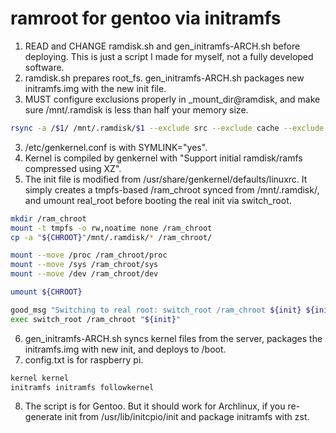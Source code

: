 # ramroot for gentoo via initramfs

1. READ and CHANGE ramdisk.sh and gen_initramfs-ARCH.sh before deploying. This is just a script I made for myself, not a fully developed software.
2. ramdisk.sh prepares root_fs. gen_initramfs-ARCH.sh packages new initramfs.img with the new init file.
3. MUST configure exclusions properly in _mount_dir@ramdisk, and make sure /mnt/.ramdisk is less than half your memory size.
```bash
rsync -a /$1/ /mnt/.ramdisk/$1 --exclude src --exclude cache --exclude db --exclude firmware --exclude portage --exclude python3.11 --exclude python --exclude llvm --exclude repos --exclude binpkgs --exclude distfiles
```
3. /etc/genkernel.conf is with SYMLINK="yes".
4. Kernel is compiled by genkernel with "Support initial ramdisk/ramfs compressed using XZ".
5. The init file is modified from /usr/share/genkernel/defaults/linuxrc. It simply creates a tmpfs-based /ram_chroot synced from /mnt/.ramdisk/, and umount real_root before booting the real init via switch_root.
```bash
mkdir /ram_chroot
mount -t tmpfs -o rw,noatime none /ram_chroot
cp -a "${CHROOT}"/mnt/.ramdisk/* /ram_chroot/

mount --move /proc /ram_chroot/proc
mount --move /sys /ram_chroot/sys
mount --move /dev /ram_chroot/dev

umount ${CHROOT}

good_msg "Switching to real root: switch_root /ram_chroot ${init} ${init_opts}"
exec switch_root /ram_chroot "${init}"
```
6. gen_initramfs-ARCH.sh syncs kernel files from the server, packages the initramfs.img with new init, and deploys to /boot.
7. config.txt is for raspberry pi.
```bash
kernel kernel
initramfs initramfs followkernel
```
8. The script is for Gentoo. But it should work for Archlinux, if you re-generate init from /usr/lib/initcpio/init and package initramfs with zst.
